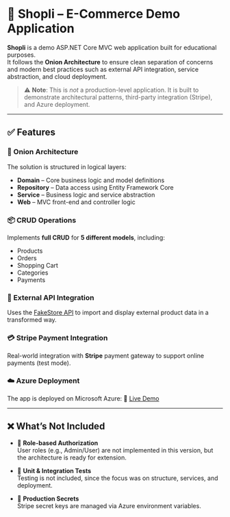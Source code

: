 # 🛒 Shopli – E-Commerce Demo Application

**Shopli** is a demo ASP.NET Core MVC web application built for educational purposes.  
It follows the **Onion Architecture** to ensure clean separation of concerns and modern best practices such as external API integration, service abstraction, and cloud deployment.

> ⚠️ **Note**: This is *not* a production-level application. It is built to demonstrate architectural patterns, third-party integration (Stripe), and Azure deployment.

---

## ✅ Features

### 🧅 Onion Architecture
The solution is structured in logical layers:
- **Domain** – Core business logic and model definitions  
- **Repository** – Data access using Entity Framework Core  
- **Service** – Business logic and service abstraction  
- **Web** – MVC front-end and controller logic  

### 📦 CRUD Operations
Implements **full CRUD** for **5 different models**, including:
- Products  
- Orders  
- Shopping Cart  
- Categories  
- Payments  

### 🔁 External API Integration
Uses the [FakeStore API](https://fakestoreapi.com/products) to import and display external product data in a transformed way.

### 💳 Stripe Payment Integration
Real-world integration with **Stripe** payment gateway to support online payments (test mode).

### ☁️ Azure Deployment
The app is deployed on Microsoft Azure:
🔗 [Live Demo](https://eshopweb20250606203405.azurewebsites.net/)

---

## ❌ What’s Not Included

- 🚫 **Role-based Authorization**  
  User roles (e.g., Admin/User) are not implemented in this version, but the architecture is ready for extension.

- 🧪 **Unit & Integration Tests**  
  Testing is not included, since the focus was on structure, services, and deployment.

- 🔐 **Production Secrets**  
  Stripe secret keys are managed via Azure environment variables.

